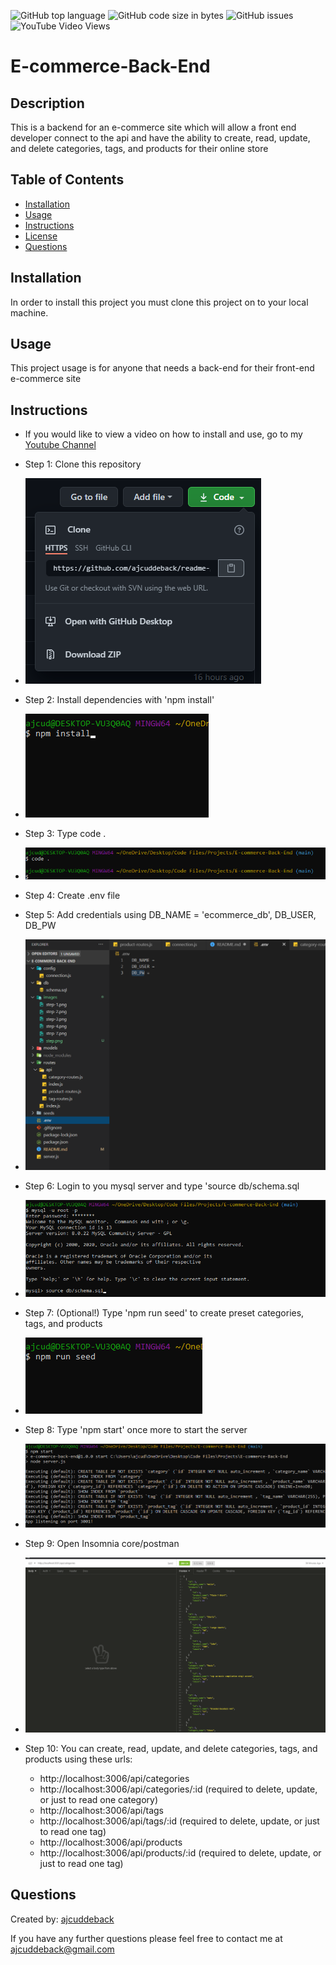 ![GitHub top language](https://img.shields.io/github/languages/top/ajcuddeback/E-commerce-Back-End)
![GitHub code size in bytes](https://img.shields.io/github/languages/code-size/ajcuddeback/E-commerce-Back-End)
![GitHub issues](https://img.shields.io/github/issues/ajcuddeback/E-commerce-Back-End)
![YouTube Video Views](https://img.shields.io/youtube/views/3KO_BLuK9AQ?label=YT%20Views&logo=youtube&logoColor=red&style=flat-square)

# E-commerce-Back-End

## Description

This is a backend for an e-commerce site which will allow a front end developer connect to the api and have the ability to create, read, update, and delete categories, tags, and products for their online store

## Table of Contents

- [Installation](#installation)
- [Usage](#usage)
- [Instructions](#instructions)
- [License](#license)
- [Questions](#questions)

## Installation

In order to install this project you must clone this project on to your local machine.

## Usage

This project usage is for anyone that needs a back-end for their front-end e-commerce site

## Instructions

- If you would like to view a video on how to install and use, go to my [Youtube Channel](https://www.youtube.com/watch?v=3KO_BLuK9AQ)

- Step 1: Clone this repository

* ![step-1](images/step-1.png)

- Step 2: Install dependencies with 'npm install'

* ![step-2](images/step-2.png)

- Step 3: Type code .

* ![step-3](images/step-3.png)

- Step 4: Create .env file

- Step 5: Add credentials using DB_NAME = 'ecommerce_db', DB_USER, DB_PW

* ![step-5](images/step-4.png)

- Step 6: Login to you mysql server and type 'source db/schema.sql

* ![step-6](images/step-6.png)

- Step 7: (Optional!) Type 'npm run seed' to create preset categories, tags, and products

* ![step-7](images/step-7.png)

- Step 8: Type 'npm start' once more to start the server

* ![step-8](images/step-5.png)

- Step 9: Open Insomnia core/postman

* ![step-9](images/step-9.png)

* Step 10: You can create, read, update, and delete categories, tags, and products using these urls:
  - http://localhost:3006/api/categories
  - http://localhost:3006/api/categories/:id (required to delete, update, or just to read one category)
  - http://localhost:3006/api/tags
  - http://localhost:3006/api/tags/:id (required to delete, update, or just to read one tag)
  - http://localhost:3006/api/products
  - http://localhost:3006/api/products/:id (required to delete, update, or just to read one tag)

## Questions

Created by: [ajcuddeback](https://github.com/ajcuddeback)

If you have any further questions please feel free to contact me at [ajcuddeback@gmail.com](ajcuddeback@gmail.com)
